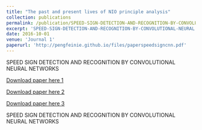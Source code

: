 ```yaml
---
title: "The past and present lives of NIO principle analysis"
collection: publications
permalink: /publication/SPEED-SIGN-DETECTION-AND-RECOGNITION-BY-CONVOLUTIONAL-NEURAL
excerpt: 'SPEED-SIGN-DETECTION-AND-RECOGNITION-BY-CONVOLUTIONAL-NEURAL'
date: 2016-10-01
venue: 'Journal 1'
paperurl: 'http://pengfeinie.github.io/files/paperspeedsigncnn.pdf'
---
```

SPEED SIGN DETECTION AND RECOGNITION BY CONVOLUTIONAL NEURAL NETWORKS

[Download paper here 1](http://pengfeinie.github.io/files/paperspeedsigncnn.pdf)

[Download paper here 2](http://parse.ele.tue.nl/system/attachments/11/original/paperspeedsigncnn.pdf?1305713044)

[Download paper here 3](https://cs.nyu.edu/~koray/publis/jarrett-iccv-09.pdf)

SPEED SIGN DETECTION AND RECOGNITION BY CONVOLUTIONAL NEURAL NETWORKS


